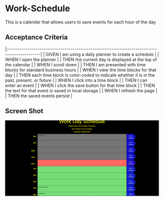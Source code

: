 # Work-Schedule
This is a calender that allows users to save events for each hour of the day

## Acceptance Criteria
|:----------------------------------------------------------------------------------------------|
| GIVEN I am using a daily planner to create a schedule                                         |
| WHEN I open the planner                                                                       |
| THEN the current day is displayed at the top of the calendar                                  |
| WHEN I scroll down                                                                            |
| THEN I am presented with time blocks for standard business hours                              |
| WHEN I view the time blocks for that day                                                      |
| THEN each time block is color-coded to indicate whether it is in the past, present, or future |
| WHEN I click into a time block                                                                |
| THEN I can enter an event                                                                     |
| WHEN I click the save button for that time block                                              |
| THEN the text for that event is saved in local storage                                        |
| WHEN I refresh the page                                                                       |
| THEN the saved events persist                                                                 |

## Screen Shot
![Alt text](./Work%20Schedule.png)
